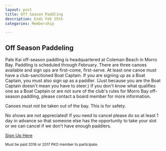 ```yaml
---
layout: post
title: Off Season Paddling
description: Ends Feb 25th
categories: Membership

---
```

## Off Season Paddeling

Pale Kai off-season paddling is headquartered at Coleman Beach in Morro Bay. Paddling is scheduled through February. There are three canoes available and sign ups are first-come, first-serve. At least one canoe must have a club-sanctioned Boat Captain. If you are signing up as a Boat Captain, you must also sign up as a paddler. (Just because you are the Boat Captain doesn't mean you have to steer.) If you don't know what qualifies one as a Boat Captain or are not sure of the club's rules for Morro Bay off-season paddling, please contact a board member for more information. 

Canoes must not be taken out of the bay. This is for safety. 

No shows are not appreciated! If you need to cancel please do so at least 1 day in advance so that someone else has the opportunity to take your slot or we can cancel if we don't have enough paddlers.

<a href="http://www.signupgenius.com/go/10c0e45abae2ea5fd0-pale2/45731564">Sign Up Here</a>

<small>Must be paid 2016 or 2017 PKO member to participate.</small>